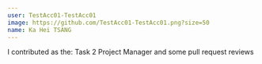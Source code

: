 ```yaml
---
user: TestAcc01-TestAcc01
image: https://github.com/TestAcc01-TestAcc01.png?size=50
name: Ka Hei TSANG
---
```

I contributed as the: Task 2 Project Manager and some pull request reviews
